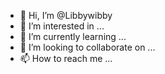 - 👋 Hi, I’m @Libbywibby
- 👀 I’m interested in ...
- 🌱 I’m currently learning ...
- 💞️ I’m looking to collaborate on ...
- 📫 How to reach me ...

<!---
Libbywibby/Libbywibby is a ✨ special ✨ repository because its `README.md` (this file) appears on your GitHub profile.
You can click the Preview link to take a look at your changes.
--->
